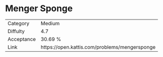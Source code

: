 # Menger Sponge

<table>
    <tr>
        <td>Category</td>
        <td>Medium</td>
    </tr>
    <tr>
        <td>Diffulty</td>
        <td>4.7</td>
    </tr>
    <tr>
        <td>Acceptance</td>
        <td>30.69 %</td>
    </tr>
    <tr>
        <td>Link</td>
        <td>https://open.kattis.com/problems/mengersponge</td>
    </tr>
</table>